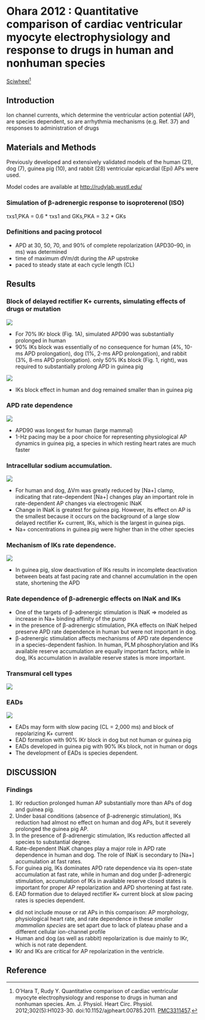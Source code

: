 # Ohara 2012 : Quantitative comparison of cardiac ventricular myocyte electrophysiology and response to drugs in human and nonhuman species


[Sciwheel](https://sciwheel.com/work/#/items/1270875)[^OHara2012]

<!--more-->

## Introduction

Ion channel currents, which determine the ventricular action potential (AP), are species dependent, so are arrhythmia mechanisms (e.g. Ref. 37) and responses to administration of drugs

## Materials and Methods
Previously developed and extensively validated models of the human (21), dog (7), guinea pig (10), and rabbit (28) ventricular epicardial (Epi) APs were used.

Model codes are available at http://rudylab.wustl.edu/

### Simulation of β-adrenergic response to isoproterenol (ISO)
τxs1,PKA = 0.6 * τxs1 and GKs,PKA = 3.2 * GKs

### Definitions and pacing protocol
* APD at 30, 50, 70, and 90% of complete repolarization (APD30–90, in ms) was determined
* time of maximum dVm/dt during the AP upstroke
* paced to steady state at each cycle length (CL)

## Results
### Block of delayed rectifier K+ currents, simulating effects of drugs or mutation
![](https://www.physiology.org/na101/home/literatum/publisher/physio/journals/content/ajpheart/2012/ajpheart.2012.302.issue-5/ajpheart.00785.2011/production/images/large/zh40041202780001.jpeg)

* For 70% IKr block (Fig. 1A), simulated APD90 was substantially prolonged in human
* 90% IKs block was essentially of no consequence for human (4%, 10-ms APD prolongation), dog (1%, 2-ms APD prolongation), and rabbit (3%, 8-ms APD prolongation). only 50% IKs block (Fig. 1, right), was required to substantially prolong APD in guinea pig

![](https://www.physiology.org/na101/home/literatum/publisher/physio/journals/content/ajpheart/2012/ajpheart.2012.302.issue-5/ajpheart.00785.2011/production/images/large/zh40041202780002.jpeg)
* IKs block effect in human and dog remained smaller than in guinea pig

### APD rate dependence
![](https://www.physiology.org/na101/home/literatum/publisher/physio/journals/content/ajpheart/2012/ajpheart.2012.302.issue-5/ajpheart.00785.2011/production/images/large/zh40041202780003.jpeg)
* APD90 was longest for human (large mammal)
* 1-Hz pacing may be a poor choice for representing physiological AP dynamics in guinea pig, a species in which resting heart rates are much faster

### Intracellular sodium accumulation.
![](https://www.physiology.org/na101/home/literatum/publisher/physio/journals/content/ajpheart/2012/ajpheart.2012.302.issue-5/ajpheart.00785.2011/production/images/large/zh40041202780004.jpeg)
* For human and dog, ΔVm was greatly reduced by [Na+] clamp, indicating that rate-dependent [Na+] changes play an important role in rate-dependent AP changes via electrogenic INaK
* Change in INaK is greatest for guinea pig. However, its effect on AP is the smallest because it occurs on the background of a large slow delayed rectifier K+ current, IKs, which is the largest in guinea pigs.
* Na+ concentrations in guinea pig were higher than in the other species

### Mechanism of IKs rate dependence.
![](https://www.physiology.org/na101/home/literatum/publisher/physio/journals/content/ajpheart/2012/ajpheart.2012.302.issue-5/ajpheart.00785.2011/production/images/large/zh40041202780005.jpeg)

* In guinea pig, slow deactivation of IKs results in incomplete deactivation between beats at fast pacing rate and channel accumulation in the open state, shortening the APD

### Rate dependence of β-adrenergic effects on INaK and IKs
* One of the targets of β-adrenergic stimulation is INaK => modeled as increase in Na+ binding affinity of the pump
* in the presence of β-adrenergic stimulation, PKA effects on INaK helped preserve APD rate dependence in human but were not important in dog.
* β-adrenergic stimulation affects mechanisms of APD rate dependence in a species-dependent fashion. In human, PLM phosphorylation and IKs available reserve accumulation are equally important factors, while in dog, IKs accumulation in available reserve states is more important.

### Transmural cell types
![](https://www.physiology.org/na101/home/literatum/publisher/physio/journals/content/ajpheart/2012/ajpheart.2012.302.issue-5/ajpheart.00785.2011/production/images/large/zh40041202780006.jpeg)

### EADs
![](https://www.physiology.org/na101/home/literatum/publisher/physio/journals/content/ajpheart/2012/ajpheart.2012.302.issue-5/ajpheart.00785.2011/production/images/large/zh40041202780007.jpeg)

* EADs may form with slow pacing (CL = 2,000 ms) and block of repolarizing K+ current
* EAD formation with 90% IKr block in dog but not human or guinea pig
* EADs developed in guinea pig with 90% IKs block, not in human or dogs
* The development of EADs is species dependent.

## DISCUSSION
### Findings
1. IKr reduction prolonged human AP substantially more than APs of dog and guinea pig.
2. Under basal conditions (absence of β-adrenergic stimulation), IKs reduction had almost no effect on human and dog APs, but it severely prolonged the guinea pig AP.
3. In the presence of β-adrenergic stimulation, IKs reduction affected all species to substantial degree.
4. Rate-dependent INaK changes play a major role in APD rate dependence in human and dog. The role of INaK is secondary to [Na+] accumulation at fast rates.
5. For guinea pig, IKs dominates APD rate dependence via its open-state accumulation at fast rate, while in human and dog under β-adrenergic stimulation, accumulation of IKs in available reserve closed states is important for proper AP repolarization and APD shortening at fast rate.
6. EAD formation due to delayed rectifier K+ current block at slow pacing rates is species dependent.

* did not include mouse or rat APs in this comparison: AP morphology, physiological heart rate, and rate dependence in these *smaller mammalian species* are set apart due to lack of plateau phase and a different cellular ion-channel profile
* Human and dog (as well as rabbit) repolarization is due mainly to IKr, which is not rate dependent.
* IKr and IKs are critical for AP repolarization in the ventricle.

## Reference
[^OHara2012]: O’Hara T, Rudy Y. Quantitative comparison of cardiac ventricular myocyte electrophysiology and response to drugs in human and nonhuman species. Am. J. Physiol. Heart Circ. Physiol. 2012;302(5):H1023-30. doi:10.1152/ajpheart.00785.2011. [PMC3311457](http://www.ncbi.nlm.nih.gov/pmc/articles/PMC3311457).

